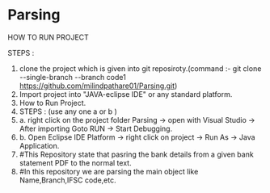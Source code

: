 # Parsing
HOW TO RUN PROJECT 

STEPS :

1. clone the project which is given into git reposiroty.(command :-  git clone --single-branch --branch code1 https://github.com/milindpathare01/Parsing.git)
2. Import project into "JAVA-eclipse IDE" or any standard platform.
3. How to Run Project.
4. STEPS : (use any one a or b )
5. a. right click on the project folder Parsing -> open with Visual Studio -> After importing Goto RUN -> Start Debugging.
6. b. Open Eclipse IDE Platform  -> right click on project -> Run As -> Java Application.
7. #This Repository state that pasring the bank details from a given bank statement PDF to the normal text.
8. #In this repository we are parsing the main object like Name,Branch,IFSC code,etc. 
